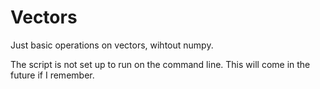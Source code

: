 # Vectors
Just basic operations on vectors, wihtout numpy.


The script is not set up to run on the command line. This will come in the future if I remember.
